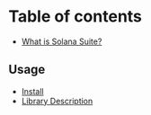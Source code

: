 # Table of contents

* [What is Solana Suite?](README.md)

## Usage

* [Install](usage/install.md)
* [Library Description](usage/library-description.md)

